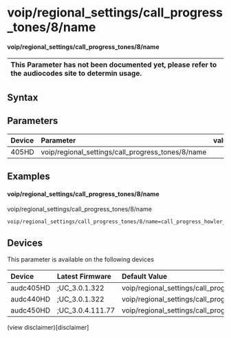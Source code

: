 ﻿---
description: voip/regional_settings/call_progress_tones/8/name
search: false
---

# voip/regional_settings/call_progress_tones/8/name

#### voip/regional_settings/call_progress_tones/8/name


| This Parameter has not been documented yet, please refer to the audiocodes site to determin usage.  | 
| :--- |

## Syntax

## Parameters
|Device|Parameter|value|Description|
|:---|:---|:---|:---|
| 405HD | voip/regional_settings/call_progress_tones/8/name |  |  |

## Examples
#### voip/regional_settings/call_progress_tones/8/name

voip/regional_settings/call_progress_tones/8/name

```
voip/regional_settings/call_progress_tones/8/name=call_progress_howler_tone
```

## Devices
This parameter is available on the following devices

| Device | Latest Firmware | Default Value |
|:---|:---|:---|
| audc405HD | ;UC_3.0.1.322 | voip/regional_settings/call_progress_tones/8/name=call_progress_howler_tone 
| audc440HD | ;UC_3.0.1.322 | voip/regional_settings/call_progress_tones/8/name=call_progress_howler_tone 
| audc450HD | ;UC_3.0.4.111.77 | voip/regional_settings/call_progress_tones/8/name=call_progress_howler_tone 

(view disclaimer)[disclaimer]
